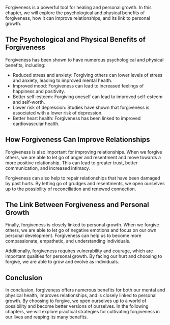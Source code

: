 
Forgiveness is a powerful tool for healing and personal growth. In this chapter, we will explore the psychological and physical benefits of forgiveness, how it can improve relationships, and its link to personal growth.

The Psychological and Physical Benefits of Forgiveness
------------------------------------------------------

Forgiveness has been shown to have numerous psychological and physical benefits, including:

* Reduced stress and anxiety: Forgiving others can lower levels of stress and anxiety, leading to improved mental health.
* Improved mood: Forgiveness can lead to increased feelings of happiness and positivity.
* Better self-esteem: Forgiving oneself can lead to improved self-esteem and self-worth.
* Lower risk of depression: Studies have shown that forgiveness is associated with a lower risk of depression.
* Better heart health: Forgiveness has been linked to improved cardiovascular health.

How Forgiveness Can Improve Relationships
-----------------------------------------

Forgiveness is also important for improving relationships. When we forgive others, we are able to let go of anger and resentment and move towards a more positive relationship. This can lead to greater trust, better communication, and increased intimacy.

Forgiveness can also help to repair relationships that have been damaged by past hurts. By letting go of grudges and resentments, we open ourselves up to the possibility of reconciliation and renewed connection.

The Link Between Forgiveness and Personal Growth
------------------------------------------------

Finally, forgiveness is closely linked to personal growth. When we forgive others, we are able to let go of negative emotions and focus on our own personal development. Forgiveness can help us to become more compassionate, empathetic, and understanding individuals.

Additionally, forgiveness requires vulnerability and courage, which are important qualities for personal growth. By facing our hurt and choosing to forgive, we are able to grow and evolve as individuals.

Conclusion
----------

In conclusion, forgiveness offers numerous benefits for both our mental and physical health, improves relationships, and is closely linked to personal growth. By choosing to forgive, we open ourselves up to a world of possibility and become better versions of ourselves. In the following chapters, we will explore practical strategies for cultivating forgiveness in our lives and reaping its many benefits.
